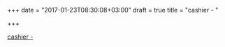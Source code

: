 +++
date = "2017-01-23T08:30:08+03:00"
draft = true
title = "cashier -  "

+++

<p><a href="https://t.co/bA9DiEZ4da">cashier -  </a></p>
